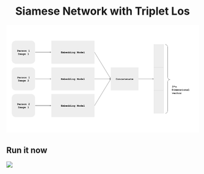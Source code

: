 <h1 align="center">Siamese Network with Triplet Los</h1>

<a href="#">
  <div align="center">
    <img src="assets/siamese.png" width='700'/>
  </div>
</a>

## Run it now

<a href="https://colab.research.google.com/drive/1g9sez2_UQh64O4QC78UrXECw-ypieAV_?usp=sharing" target="_parent">
    <img src="https://colab.research.google.com/assets/colab-badge.svg"/>
</a>

